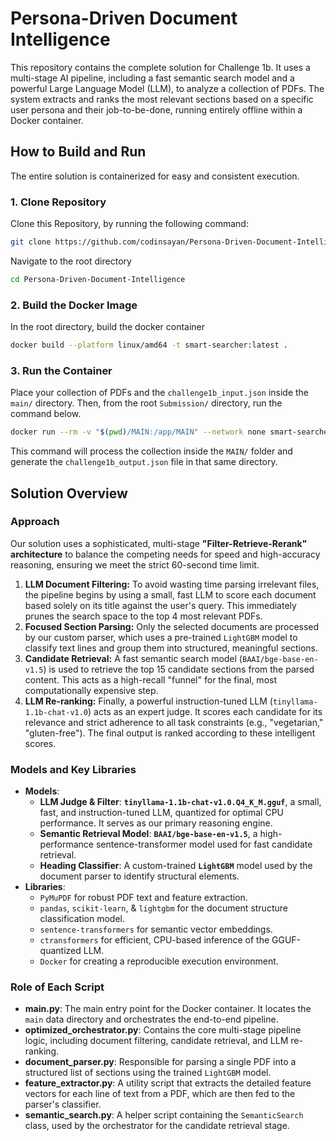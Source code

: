 # **Persona-Driven Document Intelligence**

This repository contains the complete solution for Challenge 1b. It uses a multi-stage AI pipeline, including a fast semantic search model and a powerful Large Language Model (LLM), to analyze a collection of PDFs. The system extracts and ranks the most relevant sections based on a specific user persona and their job-to-be-done, running entirely offline within a Docker container.

## **How to Build and Run**

The entire solution is containerized for easy and consistent execution.

### **1\. Clone Repository**
Clone this Repository, by running the following command:
```Bash  
git clone https://github.com/codinsayan/Persona-Driven-Document-Intelligence
```

Navigate to the root directory
```Bash  
cd Persona-Driven-Document-Intelligence
```

### **2\. Build the Docker Image**

In the root directory, build the docker container
```Bash  
docker build --platform linux/amd64 -t smart-searcher:latest .
```

### **3\. Run the Container**

Place your collection of PDFs and the `challenge1b_input.json` inside the `main/` directory. Then, from the root `Submission/` directory, run the command below.

```Bash  
docker run --rm -v "$(pwd)/MAIN:/app/MAIN" --network none smart-searcher:latest
```

This command will process the collection inside the `MAIN/` folder and generate the `challenge1b_output.json` file in that same directory.

## **Solution Overview**

### **Approach**

Our solution uses a sophisticated, multi-stage **"Filter-Retrieve-Rerank" architecture** to balance the competing needs for speed and high-accuracy reasoning, ensuring we meet the strict 60-second time limit.

1. **LLM Document Filtering:** To avoid wasting time parsing irrelevant files, the pipeline begins by using a small, fast LLM to score each document based solely on its title against the user's query. This immediately prunes the search space to the top 4 most relevant PDFs.  
2. **Focused Section Parsing:** Only the selected documents are processed by our custom parser, which uses a pre-trained `LightGBM` model to classify text lines and group them into structured, meaningful sections.  
3. **Candidate Retrieval:** A fast semantic search model (`BAAI/bge-base-en-v1.5`) is used to retrieve the top 15 candidate sections from the parsed content. This acts as a high-recall "funnel" for the final, most computationally expensive step.  
4. **LLM Re-ranking:** Finally, a powerful instruction-tuned LLM (`tinyllama-1.1b-chat-v1.0`) acts as an expert judge. It scores each candidate for its relevance and strict adherence to all task constraints (e.g., "vegetarian," "gluten-free"). The final output is ranked according to these intelligent scores.

### **Models and Key Libraries**

* **Models**:  
  * **LLM Judge & Filter**: **`tinyllama-1.1b-chat-v1.0.Q4_K_M.gguf`**, a small, fast, and instruction-tuned LLM, quantized for optimal CPU performance. It serves as our primary reasoning engine.  
  * **Semantic Retrieval Model**: **`BAAI/bge-base-en-v1.5`**, a high-performance sentence-transformer model used for fast candidate retrieval.  
  * **Heading Classifier**: A custom-trained **`LightGBM`** model used by the document parser to identify structural elements.  
* **Libraries**:  
  * `PyMuPDF` for robust PDF text and feature extraction.  
  * `pandas`, `scikit-learn`, & `lightgbm` for the document structure classification model.  
  * `sentence-transformers` for semantic vector embeddings.  
  * `ctransformers` for efficient, CPU-based inference of the GGUF-quantized LLM.  
  * `Docker` for creating a reproducible execution environment.

### **Role of Each Script**

* **main.py**: The main entry point for the Docker container. It locates the `main` data directory and orchestrates the end-to-end pipeline.  
* **optimized\_orchestrator.py**: Contains the core multi-stage pipeline logic, including document filtering, candidate retrieval, and LLM re-ranking.  
* **document\_parser.py**: Responsible for parsing a single PDF into a structured list of sections using the trained `LightGBM` model.  
* **feature\_extractor.py**: A utility script that extracts the detailed feature vectors for each line of text from a PDF, which are then fed to the parser's classifier.  
* **semantic\_search.py**: A helper script containing the `SemanticSearch` class, used by the orchestrator for the candidate retrieval stage.





